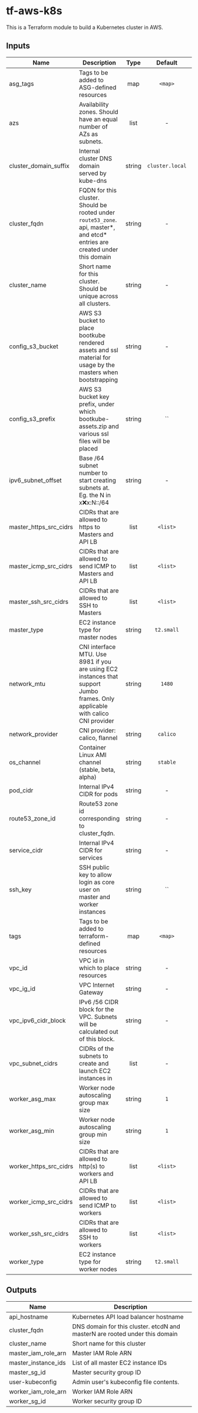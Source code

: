 # tf-aws-k8s
This is a Terraform module to build a Kubernetes cluster in AWS.


## Inputs

| Name | Description | Type | Default | Required |
|------|-------------|:----:|:-----:|:-----:|
| asg_tags | Tags to be added to ASG-defined resources | map | `<map>` | no |
| azs | Availability zones. Should have an equal number of AZs as subnets. | list | - | yes |
| cluster_domain_suffix | Internal cluster DNS domain served by kube-dns | string | `cluster.local` | no |
| cluster_fqdn | FQDN for this cluster. Should be rooted under `route53_zone`. api, master*, and etcd* entries are created under this domain | string | - | yes |
| cluster_name | Short name for this cluster. Should be unique across all clusters. | string | - | yes |
| config_s3_bucket | AWS S3 bucket to place bootkube rendered assets and ssl material for usage by the masters when bootstrapping | string | - | yes |
| config_s3_prefix | AWS S3 bucket key prefix, under which bootkube-assets.zip and various ssl files will be placed | string | `` | no |
| ipv6_subnet_offset | Base /64 subnet number to start creating subnets at. Eg. the N in x:x:x:N::/64 | string | - | yes |
| master_https_src_cidrs | CIDRs that are allowed to https to Masters and API LB | list | `<list>` | no |
| master_icmp_src_cidrs | CIDRs that are allowed to send ICMP to Masters and API LB | list | `<list>` | no |
| master_ssh_src_cidrs | CIDRs that are allowed to SSH to Masters | list | `<list>` | no |
| master_type | EC2 instance type for master nodes | string | `t2.small` | no |
| network_mtu | CNI interface MTU. Use 8981 if you are using EC2 instances that support Jumbo frames. Only applicable with calico CNI provider | string | `1480` | no |
| network_provider | CNI provider: calico, flannel | string | `calico` | no |
| os_channel | Container Linux AMI channel (stable, beta, alpha) | string | `stable` | no |
| pod_cidr | Internal IPv4 CIDR for pods | string | - | yes |
| route53_zone_id | Route53 zone id corresponding to cluster_fqdn. | string | - | yes |
| service_cidr | Internal IPv4 CIDR for services | string | - | yes |
| ssh_key | SSH public key to allow login as core user on master and worker instances | string | `` | no |
| tags | Tags to be added to terraform-defined resources | map | `<map>` | no |
| vpc_id | VPC id in which to place resources | string | - | yes |
| vpc_ig_id | VPC Internet Gateway | string | - | yes |
| vpc_ipv6_cidr_block | IPv6 /56 CIDR block for the VPC. Subnets will be calculated out of this block. | string | - | yes |
| vpc_subnet_cidrs | CIDRs of the subnets to create and launch EC2 instances in | list | - | yes |
| worker_asg_max | Worker node autoscaling group max size | string | `1` | no |
| worker_asg_min | Worker node autoscaling group min size | string | `1` | no |
| worker_https_src_cidrs | CIDRs that are allowed to http(s) to workers and API LB | list | `<list>` | no |
| worker_icmp_src_cidrs | CIDRs that are allowed to send ICMP to workers | list | `<list>` | no |
| worker_ssh_src_cidrs | CIDRs that are allowed to SSH to workers | list | `<list>` | no |
| worker_type | EC2 instance type for worker nodes | string | `t2.small` | no |

## Outputs

| Name | Description |
|------|-------------|
| api_hostname | Kubernetes API load balancer hostname |
| cluster_fqdn | DNS domain for this cluster. etcdN and masterN are rooted under this domain |
| cluster_name | Short name for this cluster |
| master_iam_role_arn | Master IAM Role ARN |
| master_instance_ids | List of all master EC2 instance IDs |
| master_sg_id | Master security group ID |
| user-kubeconfig | Admin user's kubeconfig file contents. |
| worker_iam_role_arn | Worker IAM Role ARN |
| worker_sg_id | Worker security group ID |

